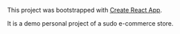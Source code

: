 This project was bootstrapped with [Create React App](https://github.com/facebook/create-react-app).

It is a demo personal project of a sudo e-commerce store.